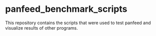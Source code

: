 # panfeed_benchmark_scripts
This repository contains the scripts that were used to test panfeed and visualize results of other programs.
